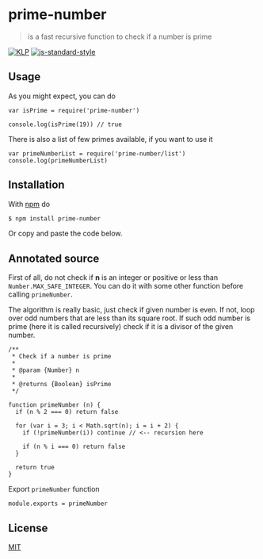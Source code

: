 # prime-number

> is a fast recursive function to check if a number is prime

[![KLP](https://img.shields.io/badge/kiss-literate-orange.svg)](https://github.com/fibo/kiss-literate-programming) [![js-standard-style](https://img.shields.io/badge/code%20style-standard-brightgreen.svg)](http://standardjs.com/)

## Usage

As you might expect, you can do

```
var isPrime = require('prime-number')

console.log(isPrime(19)) // true
```

There is also a list of few primes available, if you want to use it

```
var primeNumberList = require('prime-number/list')
console.log(primeNumberList)
```

## Installation

With [npm](https://npmjs.org/) do

```bash
$ npm install prime-number
```

Or copy and paste the code below.

## Annotated source

First of all, do not check if **n** is an integer or positive or less than `Number.MAX_SAFE_INTEGER`.
You can do it with some other function before calling `primeNumber`.

The algorithm is really basic, just check if given number is even.
If not, loop over odd numbers that are less than its square root.
If such odd number is prime (here it is called recursively) check if it is
a divisor of the given number.

    /**
     * Check if a number is prime
     *
     * @param {Number} n
     *
     * @returns {Boolean} isPrime
     */

    function primeNumber (n) {
      if (n % 2 === 0) return false

      for (var i = 3; i < Math.sqrt(n); i = i + 2) {
        if (!primeNumber(i)) continue // <-- recursion here

        if (n % i === 0) return false
      }

      return true
    }

Export `primeNumber` function

    module.exports = primeNumber

## License

[MIT](http://g14n.info/mit-license/)
